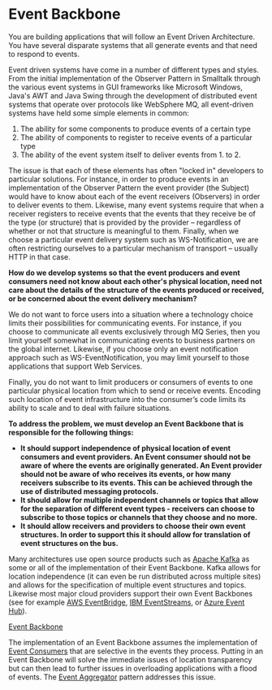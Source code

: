 # Event Backbone

You are building applications that will follow an Event Driven Architecture. You have several disparate systems that all generate events and that need to respond to events.

Event driven systems have come in a number of different types and styles. From the initial implementation of the Observer Pattern in Smalltalk through the various event systems in GUI frameworks like Microsoft Windows, Java's AWT and Java Swing through the development of distributed event systems that operate over protocols like WebSphere MQ, all event-driven systems have held some simple elements in common:

1.	The ability for some components to produce events of a certain type 
2.	The ability of components to register to receive events of a particular type 
3.	The ability of the event system itself to deliver events from 1. to 2. 

The issue is that each of these elements has often "locked in" developers to particular solutions. For instance, in order to produce events in an implementation of the Observer Pattern the event provider (the Subject) would have to know about each of the event receivers (Observers) in order to deliver events to them. Likewise, many event systems require that when a receiver registers to receive events that the events that they receive be of the type (or structure) that is provided by the provider – regardless of whether or not that structure is meaningful to them. Finally, when we choose a particular event delivery system such as WS-Notification, we are often restricting ourselves to a particular mechanism of transport – usually HTTP in that case.

**How do we develop systems so that the event producers and event consumers need not know about each other's physical location, need not care about the details of the structure of the events produced or received, or be concerned about the event delivery mechanism?**

We do not want to force users into a situation where a technology choice limits their possibilities for communicating events.  For instance, if you choose to communicate all events exclusively through MQ Series, then you limit yourself somewhat in communicating events to business partners on the global internet.  Likewise, if you choose only an event notification approach such as WS-EventNotification, you may limit yourself to those applications that support Web Services.

Finally, you do not want to limit producers or consumers of events to one particular physical location from which to send or receive events.   Encoding such location of event infrastructure into the consumer’s code limits its ability to scale and to deal with failure situations.

**To address the problem, we must develop an Event Backbone that is responsible for the following things:**
+	**It should support independence of physical location of event consumers and event providers. An Event consumer should not be aware of where the events are originally generated. An Event provider should not be aware of who receives its events, or how many receivers subscribe to its events. This can be achieved through the use of distributed messaging protocols.** 
+	**It should allow for multiple independent channels or topics that allow for the separation of different event types - receivers can choose to subscribe to those topics or channels that they choose and no more.**
+	**It should allow receivers and providers to choose their own event structures. In order to support this it should allow for translation of event structures on the bus.**

Many architectures use open source products such as [Apache Kafka](https://kafka.apache.org/) as some or all of the implementation of their Event Backbone.  Kafka allows for location independence (it can even be run distributed across multiple sites) and allows for the specification of multiple event structures and topics.  Likewise most major cloud providers support their own Event Backbones (see for example [AWS EventBridge](https://aws.amazon.com/eventbridge/), [IBM EventStreams](https://www.ibm.com/cloud/event-streams), or [Azure Event Hub](https://azure.microsoft.com/en-us/services/event-hubs/)).

[Event Backbone](../assets/EventBackbone.png)

The implementation of an Event Backbone assumes the implementation of [Event Consumers](Event-Consumer.md) that are selective in the events they process. Putting in an Event Backbone will solve the immediate issues of location transparency but can then lead to further issues in overloading applications with a flood of events.  The [Event Aggregator](Event-Aggregator.md) pattern addresses this issue.
